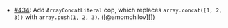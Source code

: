 * [#434](https://github.com/rubocop/rubocop-performance/issues/434): Add `ArrayConcatLiteral` cop, which replaces `array.concat([1, 2, 3])` with `array.push(1, 2, 3)`. ([@amomchilov][])
